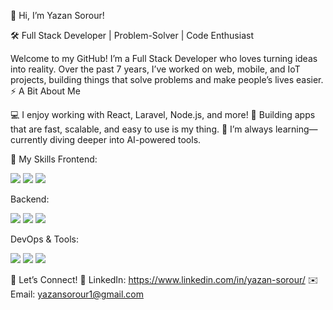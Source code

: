 👋 Hi, I’m Yazan Sorour!

🛠️ Full Stack Developer | Problem-Solver | Code Enthusiast

Welcome to my GitHub! I’m a Full Stack Developer who loves turning ideas into reality. Over the past 7 years, I’ve worked on web, mobile, and IoT projects, building things that solve problems and make people’s lives easier.
⚡ A Bit About Me

💻 I enjoy working with React, Laravel, Node.js, and more!
🌟 Building apps that are fast, scalable, and easy to use is my thing.
🧠 I’m always learning—currently diving deeper into AI-powered tools.

💼 My Skills
Frontend:

<img src="https://img.shields.io/badge/React-%2320232a.svg?style=for-the-badge&logo=react&logoColor=%2361DAFB" /> <img src="https://img.shields.io/badge/React_Native-20232A?style=for-the-badge&logo=react&logoColor=61DAFB" /> <img src="https://img.shields.io/badge/Vue.js-%2335495e.svg?style=for-the-badge&logo=vue.js&logoColor=%234FC08D" />

Backend:

<img src="https://img.shields.io/badge/Laravel-%23FF2D20.svg?style=for-the-badge&logo=laravel&logoColor=white" /> <img src="https://img.shields.io/badge/Node.js-%23339933.svg?style=for-the-badge&logo=node.js&logoColor=white" /> <img src="https://img.shields.io/badge/Django-092E20?style=for-the-badge&logo=django&logoColor=white" />

DevOps & Tools:

<img src="https://img.shields.io/badge/Docker-%232496ED.svg?style=for-the-badge&logo=docker&logoColor=white" /> <img src="https://img.shields.io/badge/CI%2FCD-%23F05033.svg?style=for-the-badge&logo=github-actions&logoColor=white" /> <img src="https://img.shields.io/badge/Linux-%23FCC624.svg?style=for-the-badge&logo=linux&logoColor=black" />

🤝 Let’s Connect!
💼 LinkedIn: https://www.linkedin.com/in/yazan-sorour/
✉️ Email: yazansorour1@gmail.com
